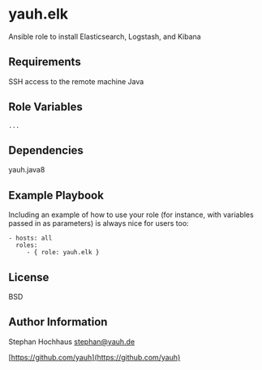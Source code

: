# yauh.elk
Ansible role to install Elasticsearch, Logstash, and Kibana

## Requirements
SSH access to the remote machine Java

## Role Variables

```
...
```

## Dependencies
yauh.java8

## Example Playbook
Including an example of how to use your role (for instance, with variables passed in as parameters) is always nice for users too:

```
- hosts: all
  roles:
     - { role: yauh.elk }
```

## License
BSD

## Author Information
Stephan Hochhaus stephan@yauh.de

[https://github.com/yauh](https://github.com/yauh)
